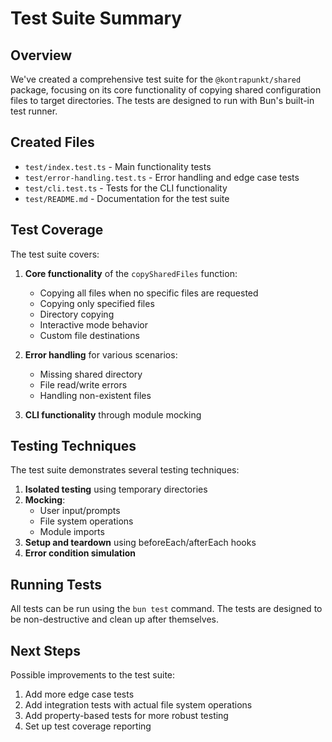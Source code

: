 # Test Suite Summary

## Overview

We've created a comprehensive test suite for the `@kontrapunkt/shared` package, focusing on its core functionality of copying shared configuration files to target directories. The tests are designed to run with Bun's built-in test runner.

## Created Files

- `test/index.test.ts` - Main functionality tests
- `test/error-handling.test.ts` - Error handling and edge case tests
- `test/cli.test.ts` - Tests for the CLI functionality
- `test/README.md` - Documentation for the test suite

## Test Coverage

The test suite covers:

1. **Core functionality** of the `copySharedFiles` function:
   - Copying all files when no specific files are requested
   - Copying only specified files
   - Directory copying
   - Interactive mode behavior
   - Custom file destinations

2. **Error handling** for various scenarios:
   - Missing shared directory
   - File read/write errors
   - Handling non-existent files

3. **CLI functionality** through module mocking

## Testing Techniques

The test suite demonstrates several testing techniques:

1. **Isolated testing** using temporary directories
2. **Mocking**:
   - User input/prompts
   - File system operations
   - Module imports
3. **Setup and teardown** using beforeEach/afterEach hooks
4. **Error condition simulation**

## Running Tests

All tests can be run using the `bun test` command. The tests are designed to be non-destructive and clean up after themselves.

## Next Steps

Possible improvements to the test suite:

1. Add more edge case tests
2. Add integration tests with actual file system operations
3. Add property-based tests for more robust testing
4. Set up test coverage reporting 